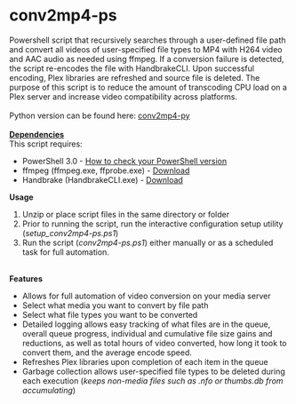# conv2mp4-ps
Powershell script that recursively searches through a user-defined file path and convert all videos of user-specified  file types to MP4 with H264 video and AAC audio as needed using ffmpeg. If a conversion failure is detected, the script re-encodes the file with HandbrakeCLI. Upon successful encoding, Plex libraries are refreshed and source file is deleted.  The purpose of this script is to reduce the amount of transcoding CPU load on a Plex server and increase video compatibility across platforms.<br><br>
Python version can be found here: <a href="https://github.com/BrianDMG/conv2mp4-py">conv2mp4-py</a><br><br>
<b><u>Dependencies</u></b><br>This script requires:<ul><li>PowerShell 3.0 - <a href="https://blogs.technet.microsoft.com/heyscriptingguy/2014/10/13/powertip-check-version-of-powershell/">How to check your PowerShell version</a></li><li>ffmpeg (ffmpeg.exe, ffprobe.exe) - <a href="https://ffmpeg.org/download.html">Download</a></li><li>Handbrake (HandbrakeCLI.exe) - <a href="https://handbrake.fr/downloads.php">Download</a></li></ul><b>Usage</b><ol><li>Unzip or place script files in the same directory or folder</li><li>Prior to running the script, run the interactive configuration setup utility (<i>setup_conv2mp4-ps.ps1</i>)</li><li>Run the script (<i>conv2mp4-ps.ps1</i>) either manually or as a scheduled task for full automation.</li></ol><br><b>Features</b><ul><li>Allows for full automation of video conversion on your media server</li><li>Select what media you want to convert by file path</li><li>Select what file types you want to be converted</li><li>Detailed logging allows easy tracking of what files are in the queue, overall queue progress, individual and cumulative file size gains and reductions, as well as total hours of video converted, how long it took to convert them, and the average encode speed.</li><li>Refreshes Plex libraries upon completion of each item in the queue</li><li>Garbage collection allows user-specified file types to be deleted during each execution (<i>keeps non-media files such as .nfo or thumbs.db from accumulating</i>)</li></ul>

